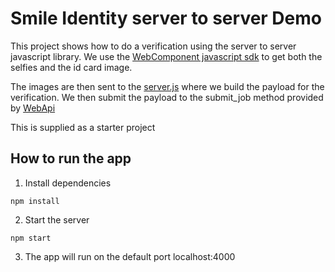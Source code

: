 # Smile Identity server to server Demo

This project shows how to do a verification using the server to server javascript library.
We use the [WebComponent javascript sdk](https://docs.usesmileid.com/web-mobile-web/javascript-sdk-beta) to get both the selfies
and the id card image.

The images are then sent to the [server.js](server.js) where we build the payload for the verification.
We then submit the payload to the submit_job method provided by [WebApi](../../src/web-api.js)

This is supplied as a starter project

## How to run the app

1. Install dependencies

```shell
npm install
```

2. Start the server

```shell
npm start
```

3. The app will run on the default port localhost:4000

